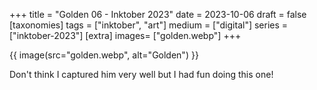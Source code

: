 +++
title = "Golden 06 - Inktober 2023"
date = 2023-10-06
draft =  false
[taxonomies]
tags = ["inktober", "art"]
medium = ["digital"]
series = ["inktober-2023"]
[extra]
images= ["golden.webp"]
+++

{{ image(src="golden.webp", alt="Golden") }}

Don't think I captured him very well but I had fun doing this one!
